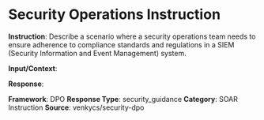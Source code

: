 # Security Operations Instruction

**Instruction**: Describe a scenario where a security operations team needs to ensure adherence to compliance standards and regulations in a SIEM (Security Information and Event Management) system.

**Input/Context**: 

**Response**: 

**Framework**: DPO
**Response Type**: security_guidance
**Category**: SOAR Instruction
**Source**: venkycs/security-dpo
